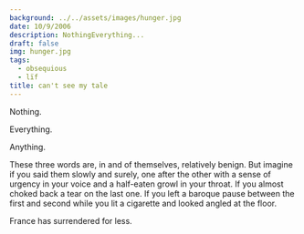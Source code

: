 ```yaml
---
background: ../../assets/images/hunger.jpg
date: 10/9/2006
description: NothingEverything...
draft: false
img: hunger.jpg
tags:
  - obsequious
  - lïf
title: can't see my tale
---
```


Nothing.

Everything.

Anything.

These three words are, in and of themselves, relatively benign. But imagine if you said them slowly and surely, one after the other with a sense of urgency in your voice and a half-eaten growl in your throat. If you almost choked back a tear on the last one. If you left a baroque pause between the first and second while you lit a cigarette and looked angled at the floor.

France has surrendered for less.
